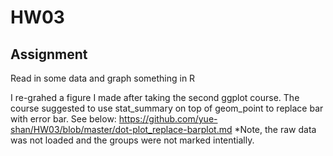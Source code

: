 # HW03
## Assignment
Read in some data and graph something in R

I re-grahed a figure I made after taking the second ggplot course. The course suggested to use stat_summary on top of geom_point to replace bar with error bar. See below:
https://github.com/yue-shan/HW03/blob/master/dot-plot_replace-barplot.md
*Note, the raw data was not loaded and the groups were not marked intentially. 
